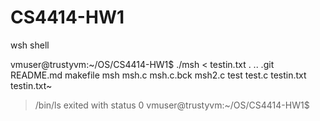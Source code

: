 # CS4414-HW1
wsh shell

vmuser@trustyvm:~/OS/CS4414-HW1$ ./msh < testin.txt
.  ..  .git  README.md  makefile  msh  msh.c  msh.c.bck  msh2.c  test  test.c  testin.txt  testin.txt~
>/bin/ls exited with status 0
>vmuser@trustyvm:~/OS/CS4414-HW1$ 
